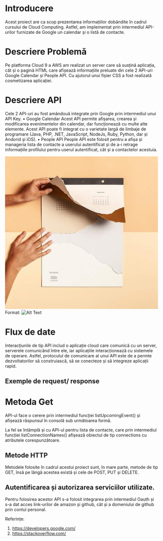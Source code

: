 # Introducere
Acest proiect are ca scop prezentarea informațiilor dobândite în cadrul cursului de Cloud Computing. Astfel, am implementat prin intermediul API-urilor furnizate de Google un calendar și o listă de contacte. 


# Descriere Problemă
Pe platforma Cloud 9 a AWS am realizat un server care să susțină aplicația, cât și o pagină HTML care afișează informațiile preluate din cele 2 API-uri Google Calendar și People API. Cu ajutorul unui fișier CSS a fost realizată cosmetizarea aplicației. 


# Descriere API
Cele 2 API-uri au fost amândouă integrate prin Google prin intermediul unui API Key. 
•	Google Calendar
Acest API permite afișarea, crearea și modificarea evenimentelor din calendar, dar funcționează cu multe alte elemente. Acest API poate fi integrat cu o varietate largă de limbaje de programare (Java, PHP, .NET, JavaScript, NodeJs, Ruby, Python, dar și Andorid și iOS).
•	People API
People API este folosit pentru a afișa și manageria lista de contacte a userului autentificat și de a-i retrage informațiile profilului pentru userul autentificat, cât și a contactelor acestuia. 

![GitHub Logo](/images/background.jpg)
Format: ![Alt Text](url)


# Flux de date
Interacțiunile de tip API includ o aplicație cloud care comunică cu un server, serverele comunicând între  ele, iar aplicațiile interacționează cu sistemele de operare. Astfel, protoculul de comunicare al unui API este de a permte dezvoltatorilor să construiască, să se conecteze și să integreze aplicații rapid. 

## Exemple de request/ response

# Metoda Get 
API-ul face o cerere prin intermediul funcției listUpcomingEvent() și afișează răspunsul în consolă sub următoarea formă.
 
La fel se întâmplă și cu API-ul pentru lista de contacte, care prin intermediul funcției listConnectionNames() afișează obiectul de tip connections cu atributele corespunzătoare. 
 
## Metode HTTP 

Metodele folosite în cadrul acestui proiect sunt, în mare parte, metode de tip GET, însă pe lângă acestea există și cele de POST, PUT și DELETE.

## Autentificarea și autorizarea serviciilor utilizate. 
Pentru folosirea acestor API s-a folosit integrarea prin intermediul Oauth și s-a dat acces link-urilor de amazon și github, cât și a domeniului de github prin contul personal.
 
Referințe:
1)	https://developers.google.com/
2)	https://stackoverflow.com/
